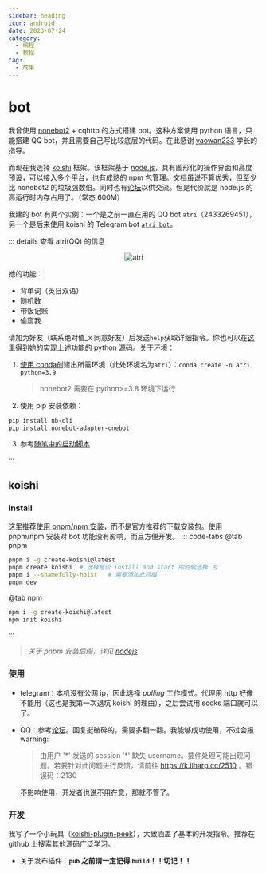 ```yaml
---
sidebar: heading
icon: android
date: 2023-07-24
category:
  - 编程
  - 教程
tag:
  - 成果
---
```


# bot

我曾使用 [nonebot2](https://nonebot.dev/) + cqhttp 的方式搭建 bot。这种方案使用 python 语言，只能搭建 QQ bot，并且需要自己写比较底层的代码。在此感谢 [yaowan233](https://github.com/yaowan233) 学长的指导。

而现在我选择 [koishi](https://koishi.chat/zh-CN/) 框架。该框架基于 [node.js](./nodejs.md)，具有图形化的操作界面和高度预设，可以接入多个平台，也有成熟的 npm 包管理。文档虽说不算优秀，但至少比 nonebot2 的垃圾强数倍。同时也有[论坛](https://forum.koishi.xyz/)以供交流。但是代价就是 node.js 的高运行时内存占用了。（常态 600M）

我建的 bot 有两个实例：一个是之前一直在用的 QQ bot `atri`（2433269451），另一个是后来使用 koishi 的 Telegram bot [`atri bot`](https://t.me/atri_absx_bot)。

::: details 查看 atri(QQ) 的信息

<div style="text-align: center;" class="image40">
<img alt="atri" src="https://cdn.staticaly.com/gh/lxl66566/lxl66566.github.io/images/farraginous/atri/atri.jpg"/>
</div>

她的功能：

- 背单词（英日双语）
- 随机数
- 带饭记账
- 偷窥我

请加为好友（联系绝对值\_x 同意好友）后发送`help`获取详细指令。你也可以在[这里](https://github.com/lxl66566/primary-atri-bot-plugins)得到她的实现上述功能的 python 源码。关于环境：

1. [使用 conda](../coding/python.md#创建环境)创建出所需环境（此处环境名为`atri`）：`conda create -n atri python=3.9`
   > nonebot2 需要在 python>=3.8 环境下运行
2. 使用 pip 安装依赖：

```sh
pip install nb-cli
pip install nonebot-adapter-onebot
```

3. 参考[随笔中的启动脚本](../essay.md#_20220506)

:::

## koishi

### install

这里推荐[使用 pnpm/npm 安装](https://koishi.chat/zh-CN/manual/starter/boilerplate.html)，而不是官方推荐的下载安装包。使用 pnpm/npm 安装对 bot 功能没有影响，而且方便开发。
::: code-tabs
@tab pnpm

```sh
pnpm i -g create-koishi@latest
pnpm create koishi  # 选择是否 install and start 的时候选择 否
pnpm i --shamefully-hoist   # 需要添加此后缀
pnpm dev
```

@tab npm

```sh
npm i -g create-koishi@latest
npm init koishi
```

:::

> _关于 pnpm 安装后缀，详见 [nodejs](./nodejs.md#神秘报错)_

### 使用

- telegram：本机没有公网 ip，因此选择 _polling_ 工作模式。代理用 http 好像不能用（这也是我第一次退坑 koishi 的理由），之后尝试用 socks 端口就可以了。
- QQ：参考[论坛](https://forum.koishi.xyz/t/topic/2502)。回复挺破碎的，需要多翻一翻。我能够成功使用，不过会报 warning:

  > 由用户 '\*' 发送的 session '\*' 缺失 username。插件处理可能出现问题。若要针对此问题进行反馈，请前往 https://k.ilharp.cc/2510 。错误码：2130

  不影响使用，开发者也[说不用在意](https://forum.koishi.xyz/t/topic/2510/154)，那就不管了。

### 开发

我写了一个小玩具（[koishi-plugin-peek](https://github.com/lxl66566/koishi-plugin-peek)），大致涵盖了基本的开发指令。推荐在 github 上搜索其他源码广泛学习。

- 关于发布插件：**`pub` 之前请一定记得 `build`！！切记！！**
